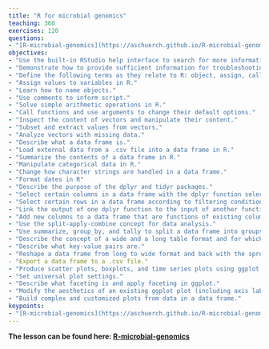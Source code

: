 ```yaml
---
title: "R for microbial genomics"
teaching: 360
exercises: 120
questions:
- "[R-microbial-genomics](https://aschuerch.github.io/R-microbial-genomics/)"
objectives:
- "Use the built-in RStudio help interface to search for more information on R functions."
- "Demonstrate how to provide sufficient information for troubleshooting with the R user community."
- "Define the following terms as they relate to R: object, assign, call, function, arguments, options."
- "Assign values to variables in R."
- "Learn how to name objects."
- "Use comments to inform script."
- "Solve simple arithmetic operations in R."
- "Call functions and use arguments to change their default options."
- "Inspect the content of vectors and manipulate their content."
- "Subset and extract values from vectors."
- "Analyze vectors with missing data."
- "Describe what a data frame is."
- "Load external data from a .csv file into a data frame in R."
- "Summarize the contents of a data frame in R."
- "Manipulate categorical data in R."
- "Change how character strings are handled in a data frame."
- "Format dates in R"
- "Describe the purpose of the dplyr and tidyr packages."
- "Select certain columns in a data frame with the dplyr function select."
- "Select certain rows in a data frame according to filtering conditions with the dplyr function filter. "
- "Link the output of one dplyr function to the input of another function with the ‘pipe’ operator %>%."
- "Add new columns to a data frame that are functions of existing columns with mutate."
- "Use the split-apply-combine concept for data analysis."
- "Use summarize, group_by, and tally to split a data frame into groups of observations, apply a summary statistics for each group, and then combine the results."
- "Describe the concept of a wide and a long table format and for which purpose those formats are useful."
- "Describe what key-value pairs are."
- "Reshape a data frame from long to wide format and back with the spread and gather commands from the tidyr package.
- "Export a data frame to a .csv file."
- "Produce scatter plots, boxplots, and time series plots using ggplot."
- "Set universal plot settings."
- "Describe what faceting is and apply faceting in ggplot."
- "Modify the aesthetics of an existing ggplot plot (including axis labels and color)."
- "Build complex and customized plots from data in a data frame."
keypoints:
- "[R-microbial-genomics](https://aschuerch.github.io/R-microbial-genomics/)"
---
```



**The lesson can be found here: [R-microbial-genomics](https://aschuerch.github.io/R-microbial-genomics/)**





